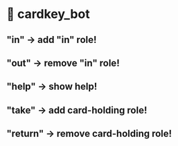 # 🤖 cardkey_bot
## "in"   -> add "in" role!
## "out"   -> remove "in" role!
## "help"   -> show help!
## "take"   -> add card-holding role!
## "return" -> remove card-holding role!
